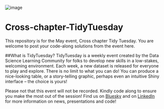 ![image](https://github.com/user-attachments/assets/c6dc2200-478e-43c0-b720-a09604fb7a6b)

# Cross-chapter-TidyTuesday
This repository is for the May event, Cross chapter Tidy Tuesday. You are welcome to post your code-along solutions from the event here.

##What is TidyTuesday?
TidyTuesday is a weekly event created by the Data Science Learning Community for folks to develop new skills in a low-stakes, welcoming environment. Each week, a new dataset is released for everyone to play and explore. There is no limit to what you can do! You can produce a nice-looking table, or a story-telling graphic, perhaps even an intuitive Shiny interface – the choice is yours!

Please not that this event will not be recorded. Kindly code along to ensure you make the most out of the session!
Find us on [Bluesky](https://bsky.app/profile/rladiessydney.bsky.social) and on [LinkedIn](https://www.linkedin.com/groups/14405806/) for more information on news, presentations and code!

